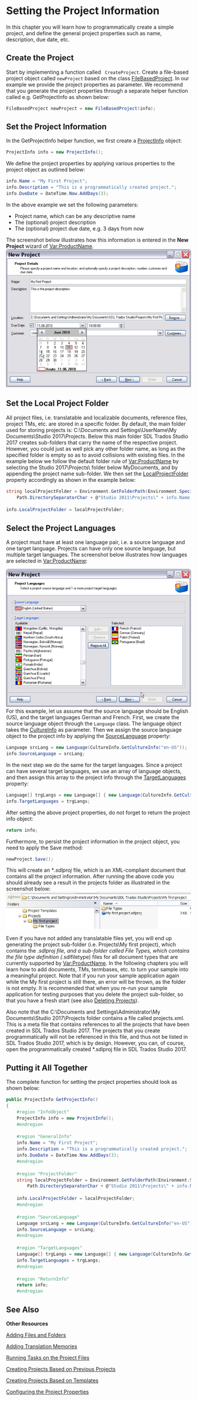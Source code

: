 Setting the Project Information
==
In this chapter you will learn how to programmatically create a simple project, and define the general project properties such as name, description, due date, etc.

Create the Project
--
Start by implementing a function called ``` CreateProject```. Create a file-based project object called ```newProject``` based on the class [FileBasedProject](../../api\projectautomation\Sdl.ProjectAutomation.FileBased.FileBasedProject.yml). In our example we provide the project properties as parameter. We recommend that you generate the project properties through a separate helper function called e.g. GetProjectInfo as shown below:
```CS
FileBasedProject newProject = new FileBasedProject(info);
```
Set the Project Information
--
In the GetProjectInfo helper function, we first create a [ProjectInfo](../../api\projectautomation\Sdl.ProjectAutomation.Core.ProjectInfo.yml) object:
```CS
ProjectInfo info = new ProjectInfo();
``` 
We define the project properties by applying various properties to the project object as outlined below:
```CS
info.Name = "My First Project";
info.Description = "This is a programmatically created project.";
info.DueDate = DateTime.Now.AddDays(3);
```
In the above example we set the following parameters:
* Project name, which can be any descriptive name
* The (optional) project description
* The (optional) project due date, e.g. 3 days from now

The screenshot below illustrates how this information is entered in the **New Project** wizard of <Var:ProductName>.
![NewProject01](images/NewProject01.jpg)

Set the Local Project Folder
--
All project files, i.e. translatable and localizable documents, reference files, project TMs, etc. are stored in a specific folder. By default, the main folder used for storing projects is: C:\Documents and Settings\UserName\My Documents\Studio 2017\Projects. Below this main folder SDL Trados Studio 2017 creates sub-folders that carry the name of the respective project. However, you could just as well pick any other folder name, as long as the specified folder is empty so as to avoid collisions with existing files. In the example below we follow the default folder rule of <Var:ProductName> by selecting the Studio 2017\Projects\ folder below MyDocuments, and by appending the project name sub-folder. We then set the [LocalProjectFolder](../../api/projectautomation/Sdl.ProjectAutomation.Core.ProjectInfo.yml#Sdl_ProjectAutomation_Core_ProjectInfo_LocalProjectFolder) property accordingly as shown in the example below:
```CS
string localProjectFolder = Environment.GetFolderPath(Environment.SpecialFolder.MyDocuments).ToString() +
    Path.DirectorySeparatorChar + @"Studio 2011\Projects\" + info.Name;

info.LocalProjectFolder = localProjectFolder;
```
Select the Project Languages
--
A project must have at least one language pair, i.e. a source language and one target language. Projects can have only one source language, but multiple target languages. The screenshot below illustrates how languages are selected in <Var:ProductName>:

![NewProject02](images/NewProject02.jpg)
For this example, let us assume that the source language should be English (US), and the target languages German and French. First, we create the source language object through the ```Language``` class. The language object takes the [CultureInfo](https://docs.microsoft.com/en-us/dotnet/api/system.globalization.cultureinfo?redirectedfrom=MSDN&view=net-5.0) as parameter. Then we assign the source language object to the project info by applying the [SourceLanguage](../../api/projectautomation/Sdl.ProjectAutomation.Core.ProjectInfo.yml#Sdl_ProjectAutomation_Core_ProjectInfo_SourceLanguage)  property:
```CS
Language srcLang = new Language(CultureInfo.GetCultureInfo("en-US"));
info.SourceLanguage = srcLang;
```
In the next step we do the same for the target languages. Since a project can have several target languages, we use an array of language objects, and then assign this array to the project info through the [TargetLanguages](../../api/projectautomation/Sdl.ProjectAutomation.Core.ProjectInfo.yml#Sdl_ProjectAutomation_Core_ProjectInfo_TargetLanguages) property:
```CS
Language[] trgLangs = new Language[] { new Language(CultureInfo.GetCultureInfo("de-DE")), new Language(CultureInfo.GetCultureInfo("fr-FR")) };
info.TargetLanguages = trgLangs;
```
After setting the above project properties, do not forget to return the project info object:
```CS
return info;
```
Furthermore, to persist the project information in the project object, you need to apply the Save method:
```CS
newProject.Save();
```
This will create an **.sdlproj* file, which is an XML-compliant document that contains all the project information.
After running the above code you should already see a result in the projects folder as illustrated in the screenshot below:
![FoldersAfterProjectInfo](images/FoldersAfterProjectInfo.jpg)

Even if you have not added any translatable files yet, you will end up generating the project sub-folder (i.e. Projects\My first project), which contains the *.sdlproj file, and a sub-folder called File Types, which contains the file type definition (*.sdlfiletype) files for all document types that are currently supported by <Var:ProductName>. In the following chapters you will learn how to add documents, TMs, termbases, etc. to turn your sample into a meaningful project. Note that if you run your sample application again while the My first project is still there, an error will be thrown, as the folder is not empty. It is recommended that when you re-run your sample application for testing purposes that you delete the project sub-folder, so that you have a fresh start (see also [Deleting Projects](deleting_projects.md)).

Also note that the C:\Documents and Settings\Administrator\My Documents\Studio 2017\Projects folder contains a file called projects.xml. This is a meta file that contains references to all the projects that have been created in SDL Trados Studio 2017. The projects that you create programmatically will not be referenced in this file, and thus not be listed in SDL Trados Studio 2017, which is by design. However, you can, of course, open the programmatically created *.sdlproj file in SDL Trados Studio 2017.

Putting it All Together
--
The complete function for setting the project properties should look as shown below:

```CS
public ProjectInfo GetProjectInfo()
{
    #region "InfoObject"
    ProjectInfo info = new ProjectInfo();
    #endregion

    #region "GeneralInfo"
    info.Name = "My First Project";
    info.Description = "This is a programmatically created project.";
    info.DueDate = DateTime.Now.AddDays(3);
    #endregion

    #region "ProjectFolder"
    string localProjectFolder = Environment.GetFolderPath(Environment.SpecialFolder.MyDocuments).ToString() +
        Path.DirectorySeparatorChar + @"Studio 2011\Projects\" + info.Name;

    info.LocalProjectFolder = localProjectFolder;
    #endregion

    #region "SourceLanguage"
    Language srcLang = new Language(CultureInfo.GetCultureInfo("en-US"));
    info.SourceLanguage = srcLang;
    #endregion

    #region "TargetLanguages"
    Language[] trgLangs = new Language[] { new Language(CultureInfo.GetCultureInfo("de-DE")), new Language(CultureInfo.GetCultureInfo("fr-FR")) };
    info.TargetLanguages = trgLangs;
    #endregion

    #region "ReturnInfo"
    return info;
    #endregion

```
See Also
--
**Other Resources**

[Adding Files and Folders](adding_files_and_folders.md)

[Adding Translation Memories](adding_translation_memories.md)

[Running Tasks on the Project Files](running_tasks_on_project_files.md)

[Creating Projects Based on Previous Projects](creating_project_based_on_prev_proj.md)

[Creating Projects Based on Templates](creating_proj_based_on_templates.md)

[Configuring the Project Properties](configuring_the_project_properties.md)

